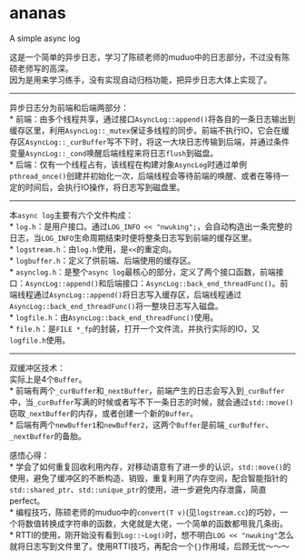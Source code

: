 # ananas
A simple async log


这是一个简单的异步日志，学习了陈硕老师的muduo中的日志部分，不过没有陈硕老师写的高深。    
因为是用来学习练手，没有实现自动归档功能，把异步日志大体上实现了。       

************      

异步日志分为前端和后端两部分：          
    * 前端：由多个线程共享，通过接口`AsyncLog::append()`将各自的一条日志输出到缓存区里，利用`AsyncLog::_mutex`保证多线程的同步。前端不执行IO，它会在缓存区`AsyncLog::_curBuffer`写不下时，将这一大块日志传输到后端，并通过条件变量`AsyncLog::_cond`唤醒后端线程来将日志`flush`到磁盘。             
    * 后端：仅有一个线程占有，该线程在构建对象`AsyncLog`时通过单例`pthread_once()`创建并初始化一次，后端线程会等待前端的唤醒、或者在等待一定的时间后，会执行IO操作，将日志写到磁盘里。         

**********************          

本`async log`主要有六个文件构成：          
    * `log.h`：是用户接口。通过`LOG_INFO << "nwuking";`，会自动构造出一条完整的日志，当`LOG_INFO`生命周期结束时便将整条日志写到前端的缓存区里。      
    * `logstream.h`：由`log.h`使用，是`<<`的重定向。            
    * `logbuffer.h`：定义了供前端、后端使用的缓存区。                
    * `asynclog.h`：是整个`async log`最核心的部分，定义了两个接口函数，前端接口：`AsyncLog::append()`和后端接口：`AsyncLog::back_end_threadFunc()`。前端线程通过`AsyncLog::append()`将日志写入缓存区，后端线程通过`AsyncLog::back_end_threadFunc()`将一整块日志写入磁盘。               
    * `logfile.h`：由`AsyncLog::back_end_threadFunc()`使用。       
    * `file.h`：是`FILE *_fp`的封装，打开一个文件流，并执行实际的IO，又`logfile.h`使用。         

*********************            

双缓冲区技术：           
    实际上是4个`Buffer`。                               
    * 前端有两个`_curBuffer`和`_nextBuffer`，前端产生的日志会写入到`_curBuffer`中，当`_curBuffer`写满的时候或者写不下一条日志的时候，就会通过`std::move()`窃取`_nextBuffer`的内存，或者创建一个新的`Buffer`。            
    * 后端有两个`newBuffer1`和`newBuffer2`，这两个`Buffer`是前端`_curBuffer`、`_nextBuffer`的备胎。      


感悟心得：         
    * 学会了如何重复回收利用内存，对移动语意有了进一步的认识，`std::move()`的使用，避免了缓冲区的不断构造、销毁，重复利用了内存空间，配合智能指针的`std::shared_ptr`、`std::unique_ptr`的使用，进一步避免内存泄露，简直perfect。           
    * 编程技巧，陈硕老师的muduo中的`convert(T v)`(见`logstream.cc`)的巧妙，一个将数值转换成字符串的函数，大佬就是大佬，一个简单的函数都甩我几条街。             
    * RTTI的使用，刚开始没有看到`Log::~Log()`时，想不明白`LOG << "nwuking"`怎么就将日志写到文件里了。使用RTTI技巧，再配合一个`{}`作用域，后顾无忧～～～
